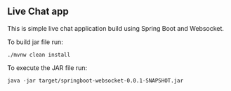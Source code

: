 ## Live Chat app
This is simple live chat application build using Spring Boot and Websocket. 

To build jar file run: 

    ./mvnw clean install
    
 To execute the JAR file run:
 
    java -jar target/springboot-websocket-0.0.1-SNAPSHOT.jar
